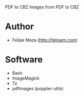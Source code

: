 PDF to CBZ
Images from PDF to CBZ

# Author
* Felipe Maza (http://felipem.com)

# Software
* Bash
* ImageMagick
* 7z
* pdfimages (poppler-utils)
